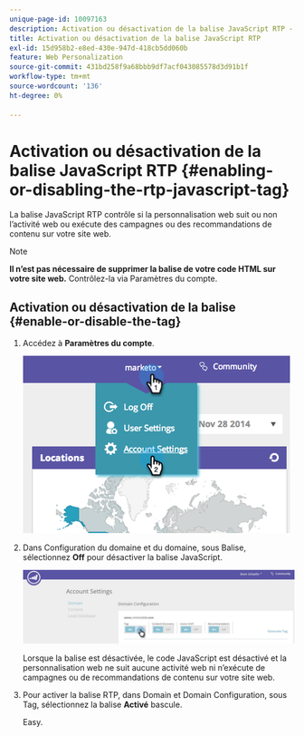 ```yaml
---
unique-page-id: 10097163
description: Activation ou désactivation de la balise JavaScript RTP - Documents Marketo - Documentation du produit
title: Activation ou désactivation de la balise JavaScript RTP
exl-id: 15d958b2-e8ed-430e-947d-418cb5dd060b
feature: Web Personalization
source-git-commit: 431bd258f9a68bbb9df7acf043085578d3d91b1f
workflow-type: tm+mt
source-wordcount: '136'
ht-degree: 0%

---
```


# Activation ou désactivation de la balise JavaScript RTP {#enabling-or-disabling-the-rtp-javascript-tag}

La balise JavaScript RTP contrôle si la personnalisation web suit ou non l’activité web ou exécute des campagnes ou des recommandations de contenu sur votre site web.

>[!NOTE]
>
>**Il n’est pas nécessaire de supprimer la balise de votre code HTML sur votre site web.** Contrôlez-la via Paramètres du compte.

## Activation ou désactivation de la balise {#enable-or-disable-the-tag}

1. Accédez à **Paramètres du compte**.

   ![](assets/image2014-12-1-23-3a3-3a12.png)

1. Dans Configuration du domaine et du domaine, sous Balise, sélectionnez **Off** pour désactiver la balise JavaScript.

   ![](assets/account-settings-domain-tag.jpg)

   Lorsque la balise est désactivée, le code JavaScript est désactivé et la personnalisation web ne suit aucune activité web ni n’exécute de campagnes ou de recommandations de contenu sur votre site web.

1. Pour activer la balise RTP, dans Domain et Domain Configuration, sous Tag, sélectionnez la balise **Activé** bascule.

   Easy.
